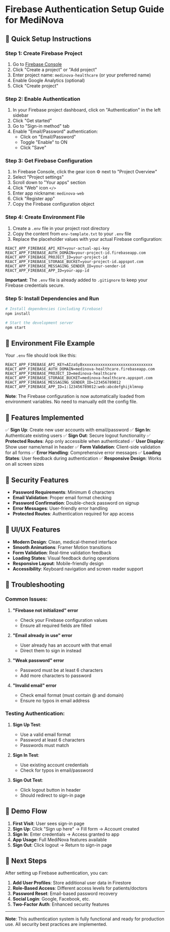 # Firebase Authentication Setup Guide for MediNova

## 🚀 Quick Setup Instructions

### Step 1: Create Firebase Project

1. Go to [Firebase Console](https://console.firebase.google.com/)
2. Click "Create a project" or "Add project"
3. Enter project name: `medinova-healthcare` (or your preferred name)
4. Enable Google Analytics (optional)
5. Click "Create project"

### Step 2: Enable Authentication

1. In your Firebase project dashboard, click on "Authentication" in the left sidebar
2. Click "Get started"
3. Go to "Sign-in method" tab
4. Enable "Email/Password" authentication:
   - Click on "Email/Password"
   - Toggle "Enable" to ON
   - Click "Save"

### Step 3: Get Firebase Configuration

1. In Firebase Console, click the gear icon ⚙️ next to "Project Overview"
2. Select "Project settings"
3. Scroll down to "Your apps" section
4. Click "Web" icon `</>`
5. Enter app nickname: `medinova-web`
6. Click "Register app"
7. Copy the Firebase configuration object

### Step 4: Create Environment File

1. Create a `.env` file in your project root directory
2. Copy the content from `env-template.txt` to your `.env` file
3. Replace the placeholder values with your actual Firebase configuration:

```env
REACT_APP_FIREBASE_API_KEY=your-actual-api-key
REACT_APP_FIREBASE_AUTH_DOMAIN=your-project-id.firebaseapp.com
REACT_APP_FIREBASE_PROJECT_ID=your-project-id
REACT_APP_FIREBASE_STORAGE_BUCKET=your-project-id.appspot.com
REACT_APP_FIREBASE_MESSAGING_SENDER_ID=your-sender-id
REACT_APP_FIREBASE_APP_ID=your-app-id
```

**Important**: The `.env` file is already added to `.gitignore` to keep your Firebase credentials secure.

### Step 5: Install Dependencies and Run

```bash
# Install dependencies (including Firebase)
npm install

# Start the development server
npm start
```

## 🔧 Environment File Example

Your `.env` file should look like this:

```env
REACT_APP_FIREBASE_API_KEY=AIzaSyBxxxxxxxxxxxxxxxxxxxxxxxxxxxxxxx
REACT_APP_FIREBASE_AUTH_DOMAIN=medinova-healthcare.firebaseapp.com
REACT_APP_FIREBASE_PROJECT_ID=medinova-healthcare
REACT_APP_FIREBASE_STORAGE_BUCKET=medinova-healthcare.appspot.com
REACT_APP_FIREBASE_MESSAGING_SENDER_ID=123456789012
REACT_APP_FIREBASE_APP_ID=1:123456789012:web:abcdefghijklmnop
```

**Note**: The Firebase configuration is now automatically loaded from environment variables. No need to manually edit the config file.

## 🎯 Features Implemented

✅ **Sign Up**: Create new user accounts with email/password
✅ **Sign In**: Authenticate existing users
✅ **Sign Out**: Secure logout functionality
✅ **Protected Routes**: App only accessible when authenticated
✅ **User Display**: Show user name/email in header
✅ **Form Validation**: Client-side validation for all forms
✅ **Error Handling**: Comprehensive error messages
✅ **Loading States**: User feedback during authentication
✅ **Responsive Design**: Works on all screen sizes

## 🔐 Security Features

- **Password Requirements**: Minimum 6 characters
- **Email Validation**: Proper email format checking
- **Password Confirmation**: Double-check password on signup
- **Error Messages**: User-friendly error handling
- **Protected Routes**: Authentication required for app access

## 🎨 UI/UX Features

- **Modern Design**: Clean, medical-themed interface
- **Smooth Animations**: Framer Motion transitions
- **Form Validation**: Real-time validation feedback
- **Loading States**: Visual feedback during operations
- **Responsive Layout**: Mobile-friendly design
- **Accessibility**: Keyboard navigation and screen reader support

## 🚨 Troubleshooting

### Common Issues:

1. **"Firebase not initialized" error**
   - Check your Firebase configuration values
   - Ensure all required fields are filled

2. **"Email already in use" error**
   - User already has an account with that email
   - Direct them to sign in instead

3. **"Weak password" error**
   - Password must be at least 6 characters
   - Add more characters to password

4. **"Invalid email" error**
   - Check email format (must contain @ and domain)
   - Ensure no typos in email address

### Testing Authentication:

1. **Sign Up Test**:
   - Use a valid email format
   - Password at least 6 characters
   - Passwords must match

2. **Sign In Test**:
   - Use existing account credentials
   - Check for typos in email/password

3. **Sign Out Test**:
   - Click logout button in header
   - Should redirect to sign-in page

## 📱 Demo Flow

1. **First Visit**: User sees sign-in page
2. **Sign Up**: Click "Sign up here" → Fill form → Account created
3. **Sign In**: Enter credentials → Access granted to app
4. **App Usage**: Full MediNova features available
5. **Sign Out**: Click logout → Return to sign-in page

## 🔄 Next Steps

After setting up Firebase authentication, you can:

1. **Add User Profiles**: Store additional user data in Firestore
2. **Role-Based Access**: Different access levels for patients/doctors
3. **Password Reset**: Email-based password recovery
4. **Social Login**: Google, Facebook, etc.
5. **Two-Factor Auth**: Enhanced security features

---

**Note**: This authentication system is fully functional and ready for production use. All security best practices are implemented.
